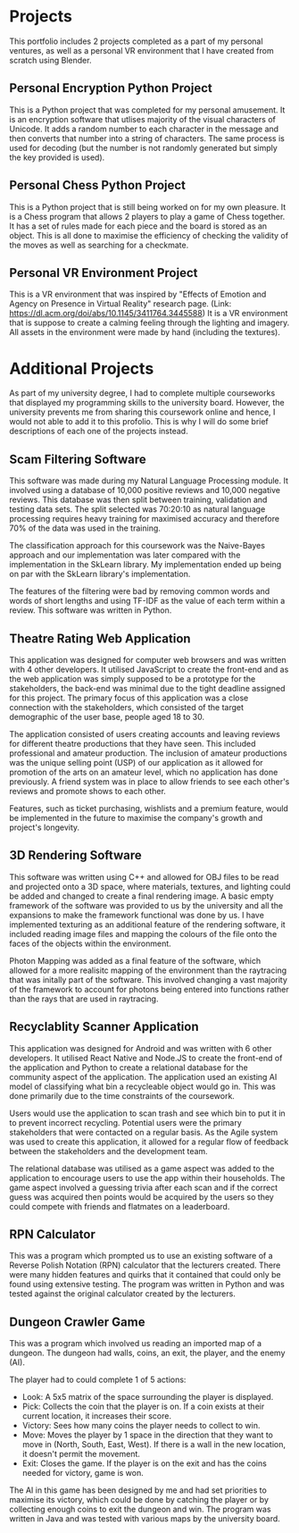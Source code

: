 # Projects
This portfolio includes 2 projects completed as a part of my personal ventures, as well as a personal VR environment that I have created from scratch using Blender.

## Personal Encryption Python Project
This is a Python project that was completed for my personal amusement.
It is an encryption software that utlises majority of the visual characters of Unicode.
It adds a random number to each character in the message and then converts that number into a string of characters.
The same process is used for decoding (but the number is not randomly generated but simply the key provided is used).

## Personal Chess Python Project
This is a Python project that is still being worked on for my own pleasure.
It is a Chess program that allows 2 players to play a game of Chess together.
It has a set of rules made for each piece and the board is stored as an object.
This is all done to maximise the efficiency of checking the validity of the moves as well as searching for a checkmate.

## Personal VR Environment Project
This is a VR environment that was inspired by "Effects of Emotion and Agency on Presence in Virtual Reality" research page.
(Link: https://dl.acm.org/doi/abs/10.1145/3411764.3445588)
It is a VR environment that is suppose to create a calming feeling through the lighting and imagery.
All assets in the environment were made by hand (including the textures).

# Additional Projects
As part of my university degree, I had to complete multiple courseworks that displayed my programming skills to the university board.
However, the university prevents me from sharing this coursework online and hence, I would not able to add it to this profolio.
This is why I will do some brief descriptions of each one of the projects instead.

## Scam Filtering Software
This software was made during my Natural Language Processing module. It involved using a database of 10,000 positive reviews and 10,000 negative reviews.
This database was then split between training, validation and testing data sets. The split selected was 70:20:10 as natural language processing requires heavy training for maximised accuracy and therefore 70% of the data was used in the training.

The classification approach for this coursework was the Naive-Bayes approach and our implementation was later compared with the implementation in the SkLearn library.
My implementation ended up being on par with the SkLearn library's implementation.

The features of the filtering were bad by removing common words and words of short lengths and using TF-IDF as the value of each term within a review.
This software was written in Python.

## Theatre Rating Web Application
This application was designed for computer web browsers and was written with 4 other developers.
It utilised JavaScript to create the front-end and as the web application was simply supposed to be a prototype for the stakeholders, the back-end was minimal due to the tight deadline assigned for this project.
The primary focus of this application was a close connection with the stakeholders, which consisted of the target demographic of the user base, people aged 18 to 30. 

The application consisted of users creating accounts and leaving reviews for different theatre productions that they have seen. This included professional and amateur production.
The inclusion of amateur productions was the unique selling point (USP) of our application as it allowed for promotion of the arts on an amateur level, which no application has done previously.
A friend system was in place to allow friends to see each other's reviews and promote shows to each other.

Features, such as ticket purchasing, wishlists and a premium feature, would be implemented in the future to maximise the company's growth and project's longevity.

## 3D Rendering Software
This software was written using C++ and allowed for OBJ files to be read and projected onto a 3D space, where materials, textures, and lighting could be added and changed to create a final rendering image.
A basic empty framework of the software was provided to us by the university and all the expansions to make the framework functional was done by us. I have implemented texturing as an additional feature of the rendering software, 
it included reading image files and mapping the colours of the file onto the faces of the objects within the environment. 

Photon Mapping was added as a final feature of the software, which allowed for a more realisitc mapping of the environment than the raytracing that was initally part of the software. This involved changing a vast majority of the framework to account for photons being entered into functions rather than the rays that are used in raytracing.

## Recyclablity Scanner Application
This application was designed for Android and was written with 6 other developers.
It utilised React Native and Node.JS to create the front-end of the application and Python to create a relational database for the community aspect of the application.
The application used an existing AI model of classifying what bin a recycleable object would go in. This was done primarily due to the time constraints of the coursework.

Users would use the application to scan trash and see which bin to put it in to prevent incorrect recycling. Potential users were the primary stakeholders that were contacted on a regular basis.
As the Agile system was used to create this application, it allowed for a regular flow of feedback between the stakeholders and the development team.

The relational database was utilised as a game aspect was added to the application to encourage users to use the app within their households. 
The game aspect involved a guessing trivia after each scan and if the correct guess was acquired then points would be acquired by the users so they could compete with friends and flatmates on a leaderboard.

## RPN Calculator
This was a program which prompted us to use an existing software of a Reverse Polish Notation (RPN) calculator that the lecturers created.
There were many hidden features and quirks that it contained that could only be found using extensive testing. 
The program was written in Python and was tested against the original calculator created by the lecturers.

## Dungeon Crawler Game
This was a program which involved us reading an imported map of a dungeon. The dungeon had walls, coins, an exit, the player, and the enemy (AI).

The player had to could complete 1 of 5 actions:
- Look: A 5x5 matrix of the space surrounding the player is displayed.
- Pick: Collects the coin that the player is on. If a coin exists at their current location, it increases their score.
- Victory: Sees how many coins the player needs to collect to win.
- Move: Moves the player by 1 space in the direction that they want to move in (North, South, East, West). If there is a wall in the new location, it doesn't permit the movement.
- Exit: Closes the game. If the player is on the exit and has the coins needed for victory, game is won.

The AI in this game has been designed by me and had set priorities to maximise its victory, which could be done by catching the player or by collecting enough coins to exit the dungeon and win.
The program was written in Java and was tested with various maps by the university board.
